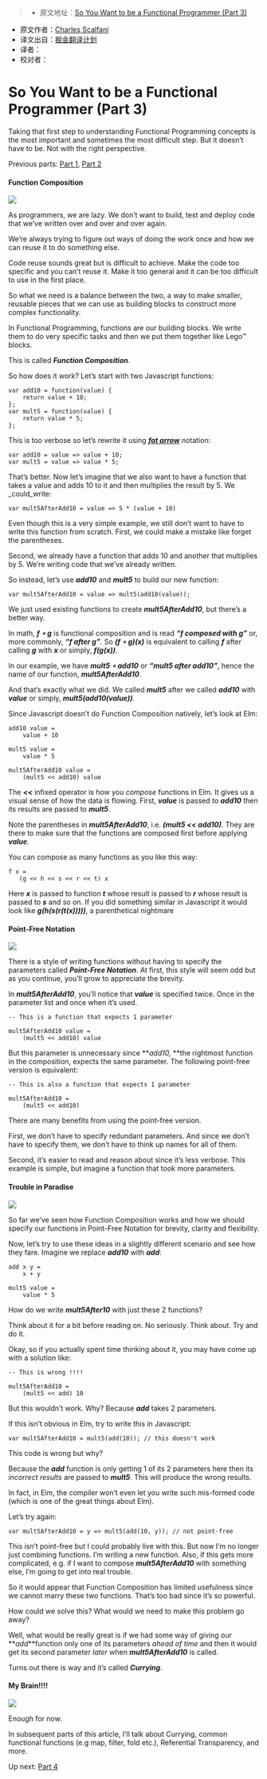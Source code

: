 > * 原文地址：[So You Want to be a Functional Programmer (Part 3)](https://medium.com/@cscalfani/so-you-want-to-be-a-functional-programmer-part-3-1b0fd14eb1a7#.7e7fhqghb)
* 原文作者：[Charles Scalfani](https://medium.com/@cscalfani)
* 译文出自：[掘金翻译计划](https://github.com/xitu/gold-miner)
* 译者：
* 校对者：

# So You Want to be a Functional Programmer (Part 3)
Taking that first step to understanding Functional Programming concepts is the most important and sometimes the most difficult step. But it doesn’t have to be. Not with the right perspective.

Previous parts: [Part 1](https://medium.com/@cscalfani/so-you-want-to-be-a-functional-programmer-part-1-1f15e387e536), [Part 2](https://medium.com/@cscalfani/so-you-want-to-be-a-functional-programmer-part-2-7005682cec4a)

#### Function Composition









![](https://cdn-images-1.medium.com/max/1600/1*yGnDGRW4pTgmcDUi4oC8Uw.png)





As programmers, we are lazy. We don’t want to build, test and deploy code that we’ve written over and over and over again.

We’re always trying to figure out ways of doing the work once and how we can reuse it to do something else.

Code reuse sounds great but is difficult to achieve. Make the code too specific and you can’t reuse it. Make it too general and it can be too difficult to use in the first place.

So what we need is a balance between the two, a way to make smaller, reusable pieces that we can use as building blocks to construct more complex functionality.

In Functional Programming, functions are our building blocks. We write them to do very specific tasks and then we put them together like Lego™ blocks.

This is called **_Function Composition_**.

So how does it work? Let’s start with two Javascript functions:

    var add10 = function(value) {
        return value + 10;
    };
    var mult5 = function(value) {
        return value * 5;
    };

This is too verbose so let’s rewrite it using [**_fat arrow_**](https://developer.mozilla.org/en-US/docs/Web/JavaScript/Reference/Functions/Arrow_functions) notation:

    var add10 = value => value + 10;
    var mult5 = value => value * 5;

That’s better. Now let’s imagine that we also want to have a function that takes a value and adds 10 to it and then multiplies the result by 5\. We _could_write:

    var mult5AfterAdd10 = value => 5 * (value + 10)

Even though this is a very simple example, we still don’t want to have to write this function from scratch. First, we could make a mistake like forget the parentheses.

Second, we already have a function that adds 10 and another that multiplies by 5\. We’re writing code that we’ve already written.

So instead, let’s use **_add10_** and **_mult5_** to build our new function:

    var mult5AfterAdd10 = value => mult5(add10(value));

We just used existing functions to create **_mult5AfterAdd10_**, but there’s a better way.

In math, **_f ∘ g_** is functional composition and is read **_“f composed with g”_** or, more commonly, **_“f after g”_**. So **_(f ∘ g)(x)_** is equivalent to calling **_f_** after calling **_g_** with **_x_** or simply, **_f(g(x))_**.

In our example, we have **_mult5 ∘ add10_** or **_“mult5 after add10”_**, hence the name of our function, **_mult5AfterAdd10_**.

And that’s exactly what we did. We called **_mult5_** after we called **_add10_** with **_value_** or simply, **_mult5(add10(value))_**.

Since Javascript doesn’t do Function Composition natively, let’s look at Elm:

    add10 value =
        value + 10

    mult5 value =
        value * 5

    mult5AfterAdd10 value =
        (mult5 << add10) value

The **_<<_** infixed operator is how you _compose_ functions in Elm. It gives us a visual sense of how the data is flowing. First, **_value_** is passed to **_add10_** then its results are passed to **_mult5_**.

Note the parentheses in **_mult5AfterAdd10_**, i.e. **_(mult5 << add10)_**. They are there to make sure that the functions are composed first before applying **_value_**.

You can compose as many functions as you like this way:

    f x =
       (g << h << s << r << t) x

Here **_x_** is passed to function **_t_** whose result is passed to **_r_** whose result is passed to **_s_** and so on. If you did something similar in Javascript it would look like **_g(h(s(r(t(x)))))_**, a parenthetical nightmare

#### Point-Free Notation









![](https://cdn-images-1.medium.com/max/1600/1*g2pWcQJ0jOUf1WKbTDIktQ.png)





There is a style of writing functions without having to specify the parameters called **_Point-Free Notation_**. At first, this style will seem odd but as you continue, you’ll grow to appreciate the brevity.

In **_mult5AfterAdd10_**, you’ll notice that **_value_** is specified twice. Once in the parameter list and once when it’s used.

    -- This is a function that expects 1 parameter

    mult5AfterAdd10 value =
        (mult5 << add10) value

But this parameter is unnecessary since **_add10,_ **the rightmost function in the composition, expects the same parameter. The following point-free version is equivalent:

    -- This is also a function that expects 1 parameter

    mult5AfterAdd10 =
        (mult5 << add10)

There are many benefits from using the point-free version.

First, we don’t have to specify redundant parameters. And since we don’t have to specify them, we don’t have to think up names for all of them.

Second, it’s easier to read and reason about since it’s less verbose. This example is simple, but imagine a function that took more parameters.

#### Trouble in Paradise









![](https://cdn-images-1.medium.com/max/1600/1*RE3Qxh6Bg9umzQ5dOrF6pw.png)





So far we’ve seen how Function Composition works and how we should specify our functions in Point-Free Notation for brevity, clarity and flexibility.

Now, let’s try to use these ideas in a slightly different scenario and see how they fare. Imagine we replace **_add10_** with **_add_**:

    add x y =
        x + y

    mult5 value =
        value * 5

How do we write **_mult5After10_** with just these 2 functions?

Think about it for a bit before reading on. No seriously. Think about. Try and do it.

Okay, so if you actually spent time thinking about it, you may have come up with a solution like:

    -- This is wrong !!!!

    mult5AfterAdd10 =
        (mult5 << add) 10

But this wouldn’t work. Why? Because **_add_** takes 2 parameters.

If this isn’t obvious in Elm, try to write this in Javascript:

    var mult5AfterAdd10 = mult5(add(10)); // this doesn't work

This code is wrong but why?

Because the **_add_** function is only getting 1 of its 2 parameters here then its _incorrect results_ are passed to **_mult5_**. This will produce the wrong results.

In fact, in Elm, the compiler won’t even let you write such mis-formed code (which is one of the great things about Elm).

Let’s try again:

    var mult5AfterAdd10 = y => mult5(add(10, y)); // not point-free

This isn’t point-free but I could probably live with this. But now I’m no longer just combining functions. I’m writing a new function. Also, if this gets more complicated, e.g. if I want to compose **_mult5AfterAdd10_** with something else, I’m going to get into real trouble.

So it would appear that Function Composition has limited usefulness since we cannot marry these two functions. That’s too bad since it’s so powerful.

How could we solve this? What would we need to make this problem go away?

Well, what would be really great is if we had some way of giving our **_add_**function only one of its parameters _ahead of time_ and then it would get its second parameter _later_ when **_mult5AfterAdd10_** is called.

Turns out there is way and it’s called **_Currying_**.

#### My Brain!!!!









![](https://cdn-images-1.medium.com/max/1600/1*IK5485-iZaHeZRfP8aWmYg.png)





Enough for now.

In subsequent parts of this article, I’ll talk about Currying, common functional functions (e.g map, filter, fold etc.), Referential Transparency, and more.

Up next: [Part 4](https://medium.com/@cscalfani/so-you-want-to-be-a-functional-programmer-part-4-18fbe3ea9e49)